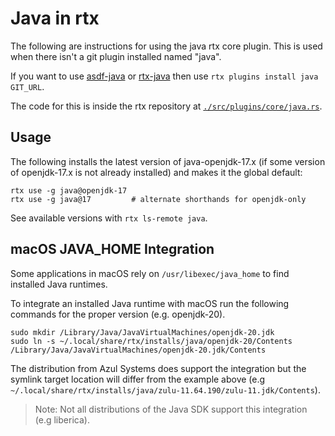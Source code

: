 # Java in rtx

The following are instructions for using the java rtx core plugin. This is used when there isn't a
git plugin installed named "java".

If you want to use [asdf-java](https://github.com/halcyon/asdf-java)
or [rtx-java](https://github.com/rtx-plugins/rtx-java)
then use `rtx plugins install java GIT_URL`.

The code for this is inside the rtx repository at
[`./src/plugins/core/java.rs`](https://github.com/jdx/rtx/blob/main/src/plugins/core/java.rs).

## Usage

The following installs the latest version of java-openjdk-17.x (if some version of openjdk-17.x is
not already installed) and makes it the global default:

```sh-session
rtx use -g java@openjdk-17
rtx use -g java@17         # alternate shorthands for openjdk-only
```

See available versions with `rtx ls-remote java`.

## macOS JAVA_HOME Integration

Some applications in macOS rely on `/usr/libexec/java_home` to find installed Java runtimes.

To integrate an installed Java runtime with macOS run the following commands for the proper version (e.g. openjdk-20).

```sh-session
sudo mkdir /Library/Java/JavaVirtualMachines/openjdk-20.jdk
sudo ln -s ~/.local/share/rtx/installs/java/openjdk-20/Contents /Library/Java/JavaVirtualMachines/openjdk-20.jdk/Contents
```

The distribution from Azul Systems does support the integration but the symlink target location will differ from the example above (e.g `~/.local/share/rtx/installs/java/zulu-11.64.190/zulu-11.jdk/Contents`).

> Note: Not all distributions of the Java SDK support this integration (e.g liberica).
